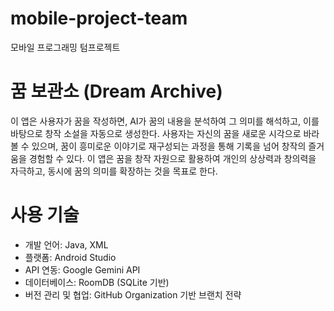 # mobile-project-team
모바일 프로그래밍 텀프로젝트

# 꿈 보관소 (Dream Archive)
이 앱은 사용자가 꿈을 작성하면, AI가 꿈의 내용을 분석하여 그 의미를 해석하고, 이를 바탕으로 창작 소설을 자동으로 생성한다.
사용자는 자신의 꿈을 새로운 시각으로 바라볼 수 있으며, 꿈이 흥미로운 이야기로 재구성되는 과정을 통해 기록을 넘어 창작의 즐거움을 경험할 수 있다.
이 앱은 꿈을 창작 자원으로 활용하여 개인의 상상력과 창의력을 자극하고, 동시에 꿈의 의미를 확장하는 것을 목표로 한다.

# 사용 기술
- 개발 언어: Java, XML
- 플랫폼: Android Studio
- API 연동: Google Gemini API
- 데이터베이스: RoomDB (SQLite 기반)
- 버전 관리 및 협업: GitHub Organization 기반 브랜치 전략
